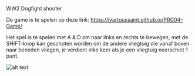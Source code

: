WW2 Dogfight shooter

De game is te spelen op deze link:  https://ivartoussaint.github.io/PRG04-Game/

Het spel is te spelen met A & D om naar links en rechts te bewegen, met de SHIFT-knop kan geschoten worden om de andere vliegtuig die vanaf boven naar beneden vliegen, je verdient elke keer als je een vliegtuig neerschiet 1 punt.

![alt text](http://imgur.com/rpTBJHz)

